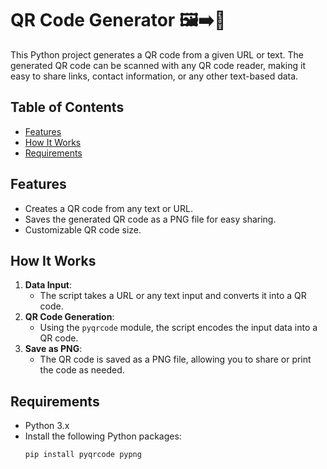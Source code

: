 # QR Code Generator 🖼️➡️📲

This Python project generates a QR code from a given URL or text. The generated QR code can be scanned with any QR code reader, making it easy to share links, contact information, or any other text-based data.

## Table of Contents
- [Features](#features)
- [How It Works](#how-it-works)
- [Requirements](#requirements)

## Features

- Creates a QR code from any text or URL.
- Saves the generated QR code as a PNG file for easy sharing.
- Customizable QR code size.

## How It Works

1. **Data Input**:
   - The script takes a URL or any text input and converts it into a QR code.
2. **QR Code Generation**:
   - Using the `pyqrcode` module, the script encodes the input data into a QR code.
3. **Save as PNG**:
   - The QR code is saved as a PNG file, allowing you to share or print the code as needed.

## Requirements

- Python 3.x
- Install the following Python packages:
   ```bash
   pip install pyqrcode pypng
